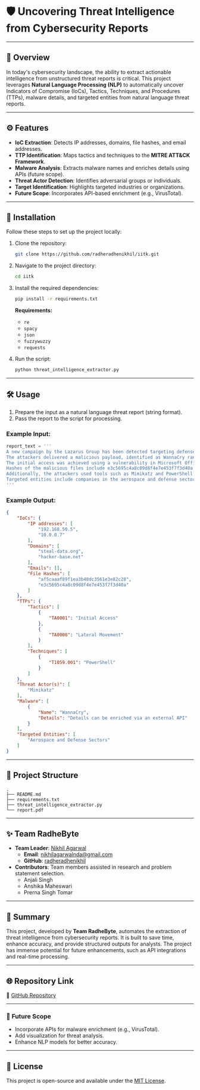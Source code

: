 # 🛡️ **Uncovering Threat Intelligence from Cybersecurity Reports**

---

## 🌟 **Overview**
In today's cybersecurity landscape, the ability to extract actionable intelligence from unstructured threat reports is critical. This project leverages **Natural Language Processing (NLP)** to automatically uncover Indicators of Compromise (IoCs), Tactics, Techniques, and Procedures (TTPs), malware details, and targeted entities from natural language threat reports. 

---

## ⚙️ **Features**
- **IoC Extraction**: Detects IP addresses, domains, file hashes, and email addresses.
- **TTP Identification**: Maps tactics and techniques to the **MITRE ATT&CK Framework**.
- **Malware Analysis**: Extracts malware names and enriches details using APIs (future scope).
- **Threat Actor Detection**: Identifies adversarial groups or individuals.
- **Target Identification**: Highlights targeted industries or organizations.
- **Future Scope**: Incorporates API-based enrichment (e.g., VirusTotal).

---

## 🧰 **Installation**

Follow these steps to set up the project locally:

1. Clone the repository:
   ```bash
   git clone https://github.com/radheradhenikhil/iitk.git
   ```
2. Navigate to the project directory:
   ```bash
   cd iitk
   ```
3. Install the required dependencies:
   ```bash
   pip install -r requirements.txt
   ```

   **Requirements:**
   - `re`
   - `spacy`
   - `json`
   - `fuzzywuzzy`
   - `requests`

4. Run the script:
   ```bash
   python threat_intelligence_extractor.py
   ```

---

## 🛠️ **Usage**

1. Prepare the input as a natural language threat report (string format).
2. Pass the report to the script for processing.

### **Example Input:**
```python
report_text = '''
A new campaign by the Lazarus Group has been detected targeting defense contractors. 
The attackers delivered a malicious payload, identified as WannaCry ransomware, through phishing emails containing Excel macros. 
The initial access was achieved using a vulnerability in Microsoft Office. The malware communicated with command-and-control servers at 192.168.50.5 and 10.0.0.7, as well as malicious domains like steal-data.org and hacker-base.net. 
Hashes of the malicious files include e3c5695c4a8c09d8f4e7e453f7f3d40a and af5caaaf89f1ea3b48dc3561e3e82c28. 
Additionally, the attackers used tools such as Mimikatz and PowerShell scripts for credential harvesting and lateral movement. 
Targeted entities include companies in the aerospace and defense sectors. The Lazarus Group is suspected of being linked to a nation-state.
'''
```

### **Example Output:**
```json
{
    "IoCs": {
        "IP addresses": [
            "192.168.50.5",
            "10.0.0.7"
        ],
        "Domains": [
            "steal-data.org",
            "hacker-base.net"
        ],
        "Emails": [],
        "File Hashes": [
            "af5caaaf89f1ea3b48dc3561e3e82c28",
            "e3c5695c4a8c09d8f4e7e453f7f3d40a"
        ]
    },
    "TTPs": {
        "Tactics": [
            {
                "TA0001": "Initial Access"
            },
            {
                "TA0008": "Lateral Movement"
            }
        ],
        "Techniques": [
            {
                "T1059.001": "PowerShell"
            }
        ]
    },
    "Threat Actor(s)": [
        "Mimikatz"
    ],
    "Malware": [
        {
            "Name": "WannaCry",
            "Details": "Details can be enriched via an external API"
        }
    ],
    "Targeted Entities": [
        "Aerospace and Defense Sectors"
    ]
}
```

---

## 📂 **Project Structure**
```
.
├── README.md
├── requirements.txt
├── threat_intelligence_extractor.py
└── report.pdf
```

---

## ✨ **Team RadheByte**
- **Team Leader**: [Nikhil Agarwal](https://linkedin.com/in/nikhilagarwal99)
  - **Email**: nikhilagarwalnda@gmail.com
  - **GitHub**: [radheradhenikhil](https://github.com/radheradhenikhil)
- **Contributors**: Team members assisted in research and problem statement selection.
  - Anjali Singh
  - Anshika Maheswari
  - Prerna Singh Tomar


---

## 📝 **Summary**
This project, developed by **Team RadheByte**, automates the extraction of threat intelligence from cybersecurity reports. It is built to save time, enhance accuracy, and provide structured outputs for analysts. The project has immense potential for future enhancements, such as API integrations and real-time processing.

---

## 🌐 **Repository Link**
🔗 [GitHub Repository](https://github.com/radheradhenikhil/iitk)

---

### 🚀 **Future Scope**
- Incorporate APIs for malware enrichment (e.g., VirusTotal).
- Add visualization for threat analysis.
- Enhance NLP models for better accuracy.

---

## 🔖 **License**
This project is open-source and available under the [MIT License](https://opensource.org/licenses/MIT).

